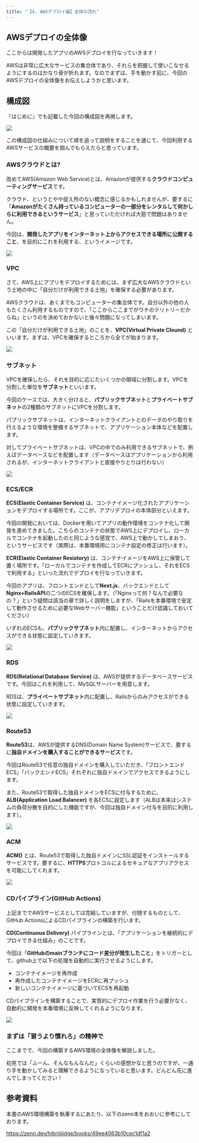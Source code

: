 ```yaml
---
title: "【4. AWSデプロイ編】全体の流れ"
---
```


## AWSデプロイの全体像

ここからは開発したアプリのAWSデプロイを行なっていきます！

AWSは非常に広大なサービスの集合体であり、それらを把握して使いこなせるようにするのはかなり骨が折れます。なのでまずは、手を動かす前に、今回のAWSデプロイの全体像をお伝えしようかと思います。

## 構成図

『はじめに』でも記載した今回の構成図を再掲します。

![](https://storage.googleapis.com/zenn-user-upload/07cdf560e895-20230831.png)

この構成図の仕組みについて順を追って説明をすることを通じて、今回利用するAWSサービスの概要を掴んでもらえたらと思っています。

### AWSクラウドとは?

改めてAWS(Amazon Web Service)とは、Amazonが提供する**クラウドコンピューティングサービス**です。

クラウド、というとやや捉え所のない概念に感じるかもしれませんが、要するに「**Amazonがたくさん持っているコンピューターの一部分をレンタルして何かしらに利用できるというサービス**」と思っていただければ大筋で問題はありません。

今回は、**開発したアプリをインターネット上からアクセスできる場所に公開すること**、を目的にこれを利用する、というイメージです。

![](https://storage.googleapis.com/zenn-user-upload/0dbc475789a6-20230906.png)

### VPC

さて、AWS上にアプリをデプロイするためには、まず広大なAWSクラウドという土地の中に「自分だけが利用できる土地」を確保する必要があります。

AWSクラウドは、あくまでもコンピューターの集合体です。自分以外の他の人もたくさん利用するものですので、「ここからここまでがウチのテリトリーだからね」というのを決めておかないと後々問題になってしまいます。

この「自分だけが利用できる土地」のことを、**VPC(Virtual Private Clound)** といいます。まずは、VPCを確保するところから全てが始まります。

![](https://storage.googleapis.com/zenn-user-upload/7b8a86b9bb38-20230906.png)

### サブネット

VPCを確保したら、それを目的に応じたいくつかの領域に分割します。VPCを分割した単位を**サブネット**といいます。

今回のケースでは、大きく分けると、**パブリックサブネット**と**プライベートサブネット**の2種類のサブネットにVPCを分割します。

パブリックサブネットは、インターネットクライアントとのデータのやり取りを行えるような環境を整備するサブネットで、アプリケーション本体などを配置します。

対してプライベートサブネットは、VPCの中でのみ利用できるサブネットで、例えばデータベースなどを配置します（データベースはアプリケーションから利用されるが、インターネットクライアントと直接やりとりは行わない）

![](https://storage.googleapis.com/zenn-user-upload/a78116574c55-20230906.png)

### ECS/ECR

**ECS(Elastic Container Service)** は、コンテナイメージ化されたアプリケーションをデプロイする場所です。ここが、アプリデプロイの本体部分といえます。

今回の開発においては、Dockerを用いてアプリの動作環境をコンテナ化して開発を進めてきました。こちらのコンテナの状態でAWS上にデプロイし、ローカルでコンテナを起動したのと同じような感覚で、AWS上で動かしてしまおう、というサービスです（実際は、本番環境用にコンテナ設定の修正は行います）。

**ECR(Elastic Container Resistory)** は、コンテナイメージをAWS上に保管して置く場所です。「ローカルでコンテナを作成してECRにプッシュし、それをECSで利用する」といった流れでデプロイを行なっていきます。

今回のアプリは、フロントエンドとして**Next.js**、バックエンドとして**Nginx+RailsAPI**の二つのECSを確保します。（「Nginxって何？なんで必要なの？」という疑問は該当の章で詳しく説明をしますが、「Railsを本番環境で安定して動作させるために必要なWebサーバー機能」ということだけ認識しておいてください）

いずれのECSも、**パブリックサブネット**内に配置し、インターネットからアクセスができる状態に設定していきます。

![](https://storage.googleapis.com/zenn-user-upload/ad2e5d77d8d5-20230906.png)

### RDS

**RDS(Relational Database Service)** は、AWSが提供するデータベースサービスです。今回はこれを利用して、MySQLサーバーを用意します。

RDSは、**プライベートサブネット**内に配置し、Railsからのみアクセスができる状態に設定していきます。

![](https://storage.googleapis.com/zenn-user-upload/a27e32dce633-20230906.png)

### Route53

**Route53**は、AWSが提供するDNS(Domain Name System)サービスで、要するに**独自ドメインを購入することができるサービス**です。

今回はRoute53で任意の独自ドメインを購入していただき、「フロントエンドECS」「バックエンドECS」それぞれに独自ドメインでアクセスできるようにします。

また、Route53で取得した独自ドメインをECSに付与するために、**ALB(Application Load Balancer)** を各ECSに設定します（ALBは本来はシステムの負荷分散を目的にした機能ですが、今回は独自ドメイン付与を目的に利用します）。

![](https://storage.googleapis.com/zenn-user-upload/a9482076e97a-20230906.png)

### ACM

**ACM()** とは、Route53で取得した独自ドメインにSSL認証をインストールするサービスです。要するに、**HTTPS**プロトコルによるセキュアなアプリアクセスを可能にしてくれます。

![](https://storage.googleapis.com/zenn-user-upload/f1d00035e2a4-20230906.png)

### CDパイプライン(GitHub Actions)

上記まででAWSサービスとしては完結していますが、付随するものとして、GitHub ActionsによるCDパイプラインの構築を行います。

**CD(Continuous Delivery)** パイプラインとは、「アプリケーションを継続的にデプロイできる仕組み」のことです。

今回は「**GitHubのmainブランチにコード差分が発生したこと**」をトリガーとして、github上で以下の処理を自動的に実行させるようにします。

- コンテナイメージを再作成
- 再作成したコンテナイメージをECRに再プッシュ
- 新しいコンテナイメージに基づいてECSを再起動

CDパイプラインを構築することで、実質的にデプロイ作業を行う必要がなく、自動的に開発を本番環境に反映してくれるようになります。

![](https://storage.googleapis.com/zenn-user-upload/07cdf560e895-20230831.png)

### まずは「習うより慣れろ」の精神で

ここまでで、今回の構築するAWS環境の全体像を解説しました。

初見では「ふーん、そんなもんなんだ」くらいの感想かなと思うのですが、一通り手を動かしてみると理解できるようになっていると思います。どんどん先に進んでしまってください！

## 参考資料

本書のAWS環境構築を執筆するにあたり、以下のzenn本をおおいに参考にしております。

https://zenn.dev/hibriiiiidge/books/49ee4063b10cec1df1a2
